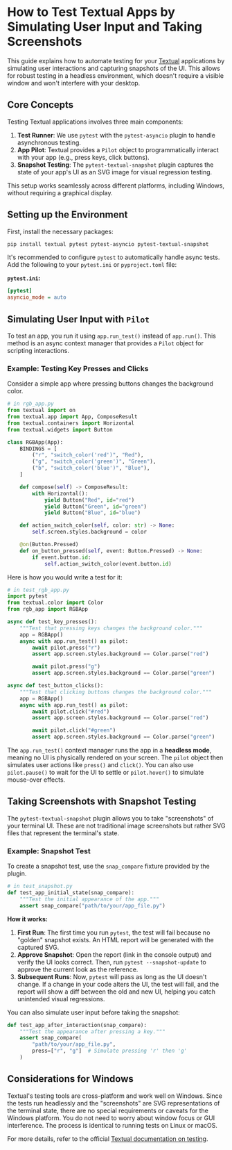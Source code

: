 # How to Test Textual Apps by Simulating User Input and Taking Screenshots

This guide explains how to automate testing for your [Textual](https://textual.textualize.io/) applications by simulating user interactions and capturing snapshots of the UI. This allows for robust testing in a headless environment, which doesn't require a visible window and won't interfere with your desktop.

## Core Concepts

Testing Textual applications involves three main components:

1.  **Test Runner**: We use `pytest` with the `pytest-asyncio` plugin to handle asynchronous testing.
2.  **App Pilot**: Textual provides a `Pilot` object to programmatically interact with your app (e.g., press keys, click buttons).
3.  **Snapshot Testing**: The `pytest-textual-snapshot` plugin captures the state of your app's UI as an SVG image for visual regression testing.

This setup works seamlessly across different platforms, including Windows, without requiring a graphical display.

## Setting up the Environment

First, install the necessary packages:

```bash
pip install textual pytest pytest-asyncio pytest-textual-snapshot
```

It's recommended to configure `pytest` to automatically handle async tests. Add the following to your `pytest.ini` or `pyproject.toml` file:

**`pytest.ini`:**
```ini
[pytest]
asyncio_mode = auto
```

## Simulating User Input with `Pilot`

To test an app, you run it using `app.run_test()` instead of `app.run()`. This method is an async context manager that provides a `Pilot` object for scripting interactions.

### Example: Testing Key Presses and Clicks

Consider a simple app where pressing buttons changes the background color.

```python
# in rgb_app.py
from textual import on
from textual.app import App, ComposeResult
from textual.containers import Horizontal
from textual.widgets import Button

class RGBApp(App):
    BINDINGS = [
        ("r", "switch_color('red')", "Red"),
        ("g", "switch_color('green')", "Green"),
        ("b", "switch_color('blue')", "Blue"),
    ]

    def compose(self) -> ComposeResult:
        with Horizontal():
            yield Button("Red", id="red")
            yield Button("Green", id="green")
            yield Button("Blue", id="blue")

    def action_switch_color(self, color: str) -> None:
        self.screen.styles.background = color

    @on(Button.Pressed)
    def on_button_pressed(self, event: Button.Pressed) -> None:
        if event.button.id:
            self.action_switch_color(event.button.id)
```

Here is how you would write a test for it:

```python
# in test_rgb_app.py
import pytest
from textual.color import Color
from rgb_app import RGBApp

async def test_key_presses():
    """Test that pressing keys changes the background color."""
    app = RGBApp()
    async with app.run_test() as pilot:
        await pilot.press("r")
        assert app.screen.styles.background == Color.parse("red")

        await pilot.press("g")
        assert app.screen.styles.background == Color.parse("green")

async def test_button_clicks():
    """Test that clicking buttons changes the background color."""
    app = RGBApp()
    async with app.run_test() as pilot:
        await pilot.click("#red")
        assert app.screen.styles.background == Color.parse("red")

        await pilot.click("#green")
        assert app.screen.styles.background == Color.parse("green")
```

The `app.run_test()` context manager runs the app in a **headless mode**, meaning no UI is physically rendered on your screen. The `pilot` object then simulates user actions like `press()` and `click()`. You can also use `pilot.pause()` to wait for the UI to settle or `pilot.hover()` to simulate mouse-over effects.

## Taking Screenshots with Snapshot Testing

The `pytest-textual-snapshot` plugin allows you to take "screenshots" of your terminal UI. These are not traditional image screenshots but rather SVG files that represent the terminal's state.

### Example: Snapshot Test

To create a snapshot test, use the `snap_compare` fixture provided by the plugin.

```python
# in test_snapshot.py
def test_app_initial_state(snap_compare):
    """Test the initial appearance of the app."""
    assert snap_compare("path/to/your/app_file.py")
```

**How it works:**

1.  **First Run**: The first time you run `pytest`, the test will fail because no "golden" snapshot exists. An HTML report will be generated with the captured SVG.
2.  **Approve Snapshot**: Open the report (link in the console output) and verify the UI looks correct. Then, run `pytest --snapshot-update` to approve the current look as the reference.
3.  **Subsequent Runs**: Now, `pytest` will pass as long as the UI doesn't change. If a change in your code alters the UI, the test will fail, and the report will show a diff between the old and new UI, helping you catch unintended visual regressions.

You can also simulate user input before taking the snapshot:

```python
def test_app_after_interaction(snap_compare):
    """Test the appearance after pressing a key."""
    assert snap_compare(
        "path/to/your/app_file.py",
        press=["r", "g"]  # Simulate pressing 'r' then 'g'
    )
```

## Considerations for Windows

Textual's testing tools are cross-platform and work well on Windows. Since the tests run headlessly and the "screenshots" are SVG representations of the terminal state, there are no special requirements or caveats for the Windows platform. You do not need to worry about window focus or GUI interference. The process is identical to running tests on Linux or macOS.

For more details, refer to the official [Textual documentation on testing](https://textual.textualize.io/guide/testing/).
